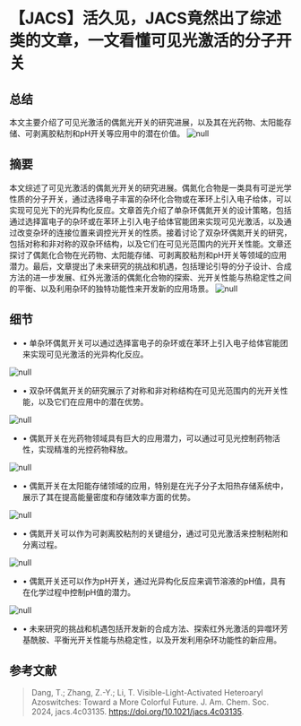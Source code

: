﻿

#  【JACS】活久见，JACS竟然出了综述类的文章，一文看懂可见光激活的分子开关 
 

## 总结

本文主要介绍了可见光激活的偶氮光开关的研究进展，以及其在光药物、太阳能存储、可剥离胶粘剂和pH开关等应用中的潜在价值。
![](../asset/2024-07-16_e2d0f160995cdb76ca1f5b0884063433_0.png "null")
## 摘要

本文综述了可见光激活的偶氮光开关的研究进展。偶氮化合物是一类具有可逆光学性质的分子开关，通过选择电子丰富的杂环化合物或在苯环上引入电子给体，可以实现可见光下的光异构化反应。文章首先介绍了单杂环偶氮开关的设计策略，包括通过选择富电子的杂环或在苯环上引入电子给体官能团来实现可见光激活，以及通过改变杂环的连接位置来调控光开关的性质。接着讨论了双杂环偶氮开关的研究，包括对称和非对称的双杂环结构，以及它们在可见光范围内的光开关性能。文章还探讨了偶氮化合物在光药物、太阳能存储、可剥离胶粘剂和pH开关等领域的应用潜力。最后，文章提出了未来研究的挑战和机遇，包括理论引导的分子设计、合成方法的进一步发展、红外光激活的偶氮化合物的探索、光开关性能与热稳定性之间的平衡、以及利用杂环的独特功能性来开发新的应用场景。
![](../asset/2024-07-16_4f1b4912813e45fdba6756fc8b25b39e_1.png "null")
## 细节

- • 单杂环偶氮开关可以通过选择富电子的杂环或在苯环上引入电子给体官能团来实现可见光激活的光异构化反应。

![](../asset/2024-07-16_887a8488819f90b273b64a5960b5a836_2.png "null")
- • 双杂环偶氮开关的研究展示了对称和非对称结构在可见光范围内的光开关性能，以及它们在应用中的潜在优势。

![](../asset/2024-07-16_768d919c491407e4d6142fa5a578e63d_3.png "null")
- • 偶氮开关在光药物领域具有巨大的应用潜力，可以通过可见光控制药物活性，实现精准的光控药物释放。

![](../asset/2024-07-16_75d792920098f0c007257f5617cb3ebc_4.png "null")
- • 偶氮开关在太阳能存储领域的应用，特别是在光子分子太阳热存储系统中，展示了其在提高能量密度和存储效率方面的优势。

![](../asset/2024-07-16_b87838316cdd5aa52ed75d3565a7a425_5.png "null")
- • 偶氮开关可以作为可剥离胶粘剂的关键组分，通过可见光激活来控制粘附和分离过程。

![](../asset/2024-07-16_946d38c2038974a7ca8dbc1a632e765b_6.png "null")
- • 偶氮开关还可以作为pH开关，通过光异构化反应来调节溶液的pH值，具有在化学过程中控制pH值的潜力。

![](../asset/2024-07-16_3d578523a1c2994748071a35fcaff368_7.png "null")
- • 未来研究的挑战和机遇包括开发新的合成方法、探索红外光激活的异噬环芳基酰胺、平衡光开关性能与热稳定性，以及开发利用杂环功能性的新应用。

## 参考文献

> Dang, T.; Zhang, Z.-Y.; Li, T. Visible-Light-Activated Heteroaryl Azoswitches: Toward a More Colorful Future. J. Am. Chem. Soc. 2024, jacs.4c03135. https://doi.org/10.1021/jacs.4c03135.
